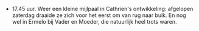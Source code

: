 - 17.45 uur. Weer een kleine mijlpaal in Cathrien's ontwikkeling: afgelopen zaterdag draaide ze zich voor het eerst om van rug naar buik. En nog wel in Ermelo bij Vader en Moeder, die natuurlijk heel trots waren.